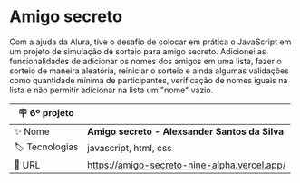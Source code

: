 # Amigo secreto

Com a ajuda da Alura, tive o desafio de colocar em prática o JavaScript em um projeto de simulação de sorteio para amigo secreto. Adicionei as funcionalidades de adicionar os nomes dos amigos em uma lista, fazer o sorteio de maneira aleatória, reiniciar o sorteio e ainda algumas validações como quantidade mínima de participantes, verificação de nomes iguais na lista e não permitir adicionar na lista um "nome" vazio.

| :placard: 6º projeto |     |
| -------------  | --- |
| :sparkles: Nome        | **Amigo secreto - Alexsander Santos da Silva**
| :label: Tecnologias | javascript, html, css
| :rocket: URL         | https://amigo-secreto-nine-alpha.vercel.app/


